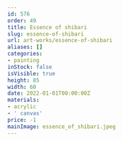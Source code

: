 ```yaml
---
id: 576
order: 49
title: Essence of shibari
slug: essence-of-shibari
url: art-works/essence-of-shibari
aliases: []
categories:
- painting
inStock: false
isVisible: true
height: 85
width: 60
date: 2022-01-01T00:00:00Z
materials:
- acrylic
- ' canvas'
price: -1
mainImage: essence_of_shibari.jpeg
---
```

